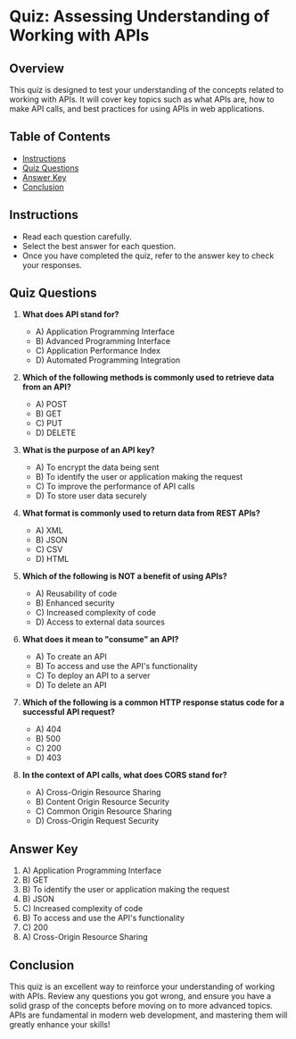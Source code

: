 # Quiz: Assessing Understanding of Working with APIs

## Overview

This quiz is designed to test your understanding of the concepts related to working with APIs. It will cover key topics such as what APIs are, how to make API calls, and best practices for using APIs in web applications. 

## Table of Contents

- [Instructions](#instructions) <!-- Link to instructions section -->
- [Quiz Questions](#quiz-questions) <!-- Link to quiz questions -->
- [Answer Key](#answer-key) <!-- Link to answer key for quiz -->
- [Conclusion](#conclusion) <!-- Link to conclusion section -->

## Instructions

- Read each question carefully. <!-- Guidance for the participant -->
- Select the best answer for each question. <!-- Instructions on how to answer -->
- Once you have completed the quiz, refer to the answer key to check your responses. <!-- Directions for verifying answers -->

## Quiz Questions

1. **What does API stand for?**
   - A) Application Programming Interface
   - B) Advanced Programming Interface
   - C) Application Performance Index
   - D) Automated Programming Integration
   <!-- Basic knowledge question about the definition of API -->

2. **Which of the following methods is commonly used to retrieve data from an API?**
   - A) POST
   - B) GET
   - C) PUT
   - D) DELETE
   <!-- Tests understanding of HTTP methods used in API requests -->

3. **What is the purpose of an API key?**
   - A) To encrypt the data being sent
   - B) To identify the user or application making the request
   - C) To improve the performance of API calls
   - D) To store user data securely
   <!-- Evaluates knowledge of security measures in API usage -->

4. **What format is commonly used to return data from REST APIs?**
   - A) XML
   - B) JSON
   - C) CSV
   - D) HTML
   <!-- Assesses familiarity with data formats returned by APIs -->

5. **Which of the following is NOT a benefit of using APIs?**
   - A) Reusability of code
   - B) Enhanced security
   - C) Increased complexity of code
   - D) Access to external data sources
   <!-- Identifies understanding of the advantages and disadvantages of APIs -->

6. **What does it mean to "consume" an API?**
   - A) To create an API
   - B) To access and use the API's functionality
   - C) To deploy an API to a server
   - D) To delete an API
   <!-- Clarifies the term "consume" in the context of APIs -->

7. **Which of the following is a common HTTP response status code for a successful API request?**
   - A) 404
   - B) 500
   - C) 200
   - D) 403
   <!-- Tests knowledge of HTTP status codes related to API responses -->

8. **In the context of API calls, what does CORS stand for?**
   - A) Cross-Origin Resource Sharing
   - B) Content Origin Resource Security
   - C) Common Origin Resource Sharing
   - D) Cross-Origin Request Security
   <!-- Assesses understanding of CORS and its relevance in API interactions -->

## Answer Key

1. A) Application Programming Interface
2. B) GET
3. B) To identify the user or application making the request
4. B) JSON
5. C) Increased complexity of code
6. B) To access and use the API's functionality
7. C) 200
8. A) Cross-Origin Resource Sharing

## Conclusion

This quiz is an excellent way to reinforce your understanding of working with APIs. Review any questions you got wrong, and ensure you have a solid grasp of the concepts before moving on to more advanced topics. APIs are fundamental in modern web development, and mastering them will greatly enhance your skills! <!-- Final thoughts encouraging participants to review their understanding -->
